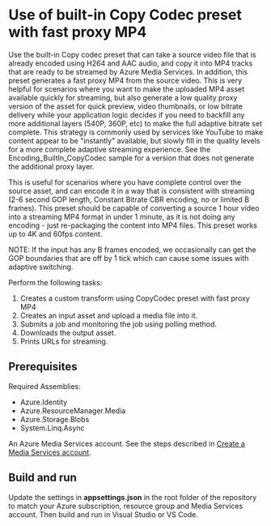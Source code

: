 # Use of built-in Copy Codec preset with fast proxy MP4

Use the built-in Copy codec preset that can take a source video file that is already encoded using H264 and AAC audio, and copy it into MP4 tracks that are ready to be streamed by Azure Media Services.
In addition, this preset generates a fast proxy MP4 from the source video.
This is very helpful for scenarios where you want to make the uploaded MP4 asset available quickly for streaming, but also generate a low quality proxy version of the asset for quick preview, video thumbnails, or low bitrate delivery while your application logic decides if you need to backfill any more additional layers (540P, 360P, etc) to make the full adaptive bitrate set complete.
This strategy is commonly used by services like YouTube to make content appear to be "instantly" available, but slowly fill in the quality levels for a more complete adaptive streaming experience.
See the Encoding_BuiltIn_CopyCodec sample for a version that does not generate the additional proxy layer.

This is useful for scenarios where you have complete control over the source asset, and can encode it in a way that is consistent with streaming (2-6 second GOP length, Constant Bitrate CBR encoding, no or limited B frames).
This preset should be capable of converting a source 1 hour video into a streaming MP4 format in under 1 minute, as it is not doing any encoding - just re-packaging the content into MP4 files.
This preset works up to 4K and 60fps content.

NOTE: If the input has any B frames encoded, we occasionally can get the GOP boundaries that are off by 1 tick which can cause some issues with adaptive switching.

Perform the following tasks:

1. Creates a custom transform using CopyCodec preset with fast proxy MP4
1. Creates an input asset and upload a media file into it.
1. Submits a job and monitoring the job using polling method.
1. Downloads the output asset.
1. Prints URLs for streaming.

## Prerequisites

Required Assemblies:

* Azure.Identity
* Azure.ResourceManager.Media
* Azure.Storage.Blobs
* System.Linq.Async

An Azure Media Services account. See the steps described in [Create a Media Services account](https://learn.microsoft.com/azure/media-services/latest/account-create-how-to).

## Build and run

Update the settings in **appsettings.json** in the root folder of the repository to match your Azure subscription, resource group and Media Services account.
Then build and run in Visual Studio or VS Code.
